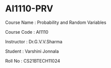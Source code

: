 # AI1110-PRV
Course Name : Probability and Random Variables

Course Code : AI1110

Instructor : Dr.G.V.V.Sharma

Student : Varshini Jonnala

Roll No : CS21BTECH11024
